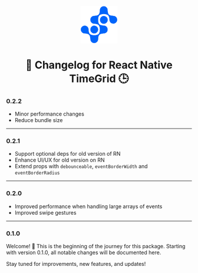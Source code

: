 <div align="center">
  <a href="https://www.symbiot.dev/">
    <img alt="Logo" src="https://github.com/symbiotdev/react-native-timegrid/blob/main/brand_logo.png" width="100px" />
  </a>

  <h1>🚀 Changelog for React Native TimeGrid 🕒</h1>
</div>

### 0.2.2

- Minor performance changes
- Reduce bundle size

___

### 0.2.1

- Support optional deps for old version of RN
- Enhance UI/UX for old version on RN
- Extend props with `debounceable`, `eventBorderWidth` and `eventBorderRadius`

___

### 0.2.0

- Improved performance when handling large arrays of events
- Improved swipe gestures

___ 

### 0.1.0

Welcome! 🎉
This is the beginning of the journey for this package. Starting with version 0.1.0, all notable changes will be documented here.

Stay tuned for improvements, new features, and updates!
